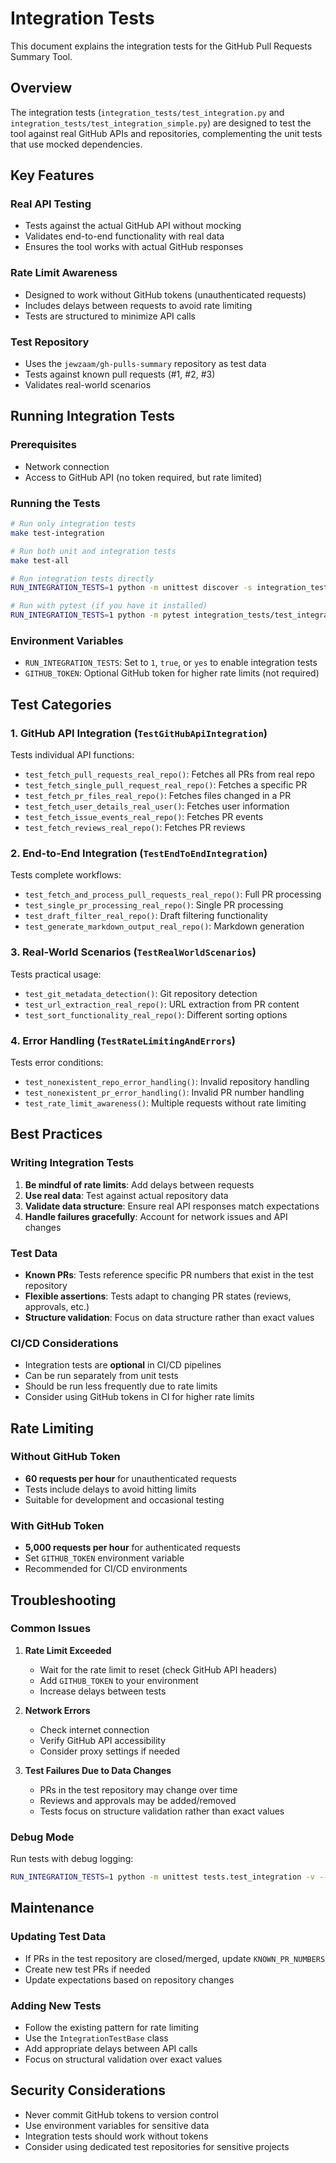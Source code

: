 # Integration Tests

This document explains the integration tests for the GitHub Pull Requests Summary Tool.

## Overview

The integration tests (`integration_tests/test_integration.py` and `integration_tests/test_integration_simple.py`) are designed to test the tool against real GitHub APIs and repositories, complementing the unit tests that use mocked dependencies.

## Key Features

### Real API Testing
- Tests against the actual GitHub API without mocking
- Validates end-to-end functionality with real data
- Ensures the tool works with actual GitHub responses

### Rate Limit Awareness
- Designed to work without GitHub tokens (unauthenticated requests)
- Includes delays between requests to avoid rate limiting
- Tests are structured to minimize API calls

### Test Repository
- Uses the `jewzaam/gh-pulls-summary` repository as test data
- Tests against known pull requests (#1, #2, #3)
- Validates real-world scenarios

## Running Integration Tests

### Prerequisites
- Network connection
- Access to GitHub API (no token required, but rate limited)

### Running the Tests

```bash
# Run only integration tests
make test-integration

# Run both unit and integration tests
make test-all

# Run integration tests directly
RUN_INTEGRATION_TESTS=1 python -m unittest discover -s integration_tests -v

# Run with pytest (if you have it installed)
RUN_INTEGRATION_TESTS=1 python -m pytest integration_tests/test_integration.py -v
```

### Environment Variables

- `RUN_INTEGRATION_TESTS`: Set to `1`, `true`, or `yes` to enable integration tests
- `GITHUB_TOKEN`: Optional GitHub token for higher rate limits (not required)

## Test Categories

### 1. GitHub API Integration (`TestGitHubApiIntegration`)
Tests individual API functions:
- `test_fetch_pull_requests_real_repo()`: Fetches all PRs from real repo
- `test_fetch_single_pull_request_real_repo()`: Fetches a specific PR
- `test_fetch_pr_files_real_repo()`: Fetches files changed in a PR
- `test_fetch_user_details_real_user()`: Fetches user information
- `test_fetch_issue_events_real_repo()`: Fetches PR events
- `test_fetch_reviews_real_repo()`: Fetches PR reviews

### 2. End-to-End Integration (`TestEndToEndIntegration`)
Tests complete workflows:
- `test_fetch_and_process_pull_requests_real_repo()`: Full PR processing
- `test_single_pr_processing_real_repo()`: Single PR processing
- `test_draft_filter_real_repo()`: Draft filtering functionality
- `test_generate_markdown_output_real_repo()`: Markdown generation

### 3. Real-World Scenarios (`TestRealWorldScenarios`)
Tests practical usage:
- `test_git_metadata_detection()`: Git repository detection
- `test_url_extraction_real_repo()`: URL extraction from PR content
- `test_sort_functionality_real_repo()`: Different sorting options

### 4. Error Handling (`TestRateLimitingAndErrors`)
Tests error conditions:
- `test_nonexistent_repo_error_handling()`: Invalid repository handling
- `test_nonexistent_pr_error_handling()`: Invalid PR number handling
- `test_rate_limit_awareness()`: Multiple requests without rate limiting

## Best Practices

### Writing Integration Tests
1. **Be mindful of rate limits**: Add delays between requests
2. **Use real data**: Test against actual repository data
3. **Validate data structure**: Ensure real API responses match expectations
4. **Handle failures gracefully**: Account for network issues and API changes

### Test Data
- **Known PRs**: Tests reference specific PR numbers that exist in the test repository
- **Flexible assertions**: Tests adapt to changing PR states (reviews, approvals, etc.)
- **Structure validation**: Focus on data structure rather than exact values

### CI/CD Considerations
- Integration tests are **optional** in CI/CD pipelines
- Can be run separately from unit tests
- Should be run less frequently due to rate limits
- Consider using GitHub tokens in CI for higher rate limits

## Rate Limiting

### Without GitHub Token
- **60 requests per hour** for unauthenticated requests
- Tests include delays to avoid hitting limits
- Suitable for development and occasional testing

### With GitHub Token
- **5,000 requests per hour** for authenticated requests
- Set `GITHUB_TOKEN` environment variable
- Recommended for CI/CD environments

## Troubleshooting

### Common Issues

1. **Rate Limit Exceeded**
   - Wait for the rate limit to reset (check GitHub API headers)
   - Add `GITHUB_TOKEN` to your environment
   - Increase delays between tests

2. **Network Errors**
   - Check internet connection
   - Verify GitHub API accessibility
   - Consider proxy settings if needed

3. **Test Failures Due to Data Changes**
   - PRs in the test repository may change over time
   - Reviews and approvals may be added/removed
   - Tests focus on structure validation rather than exact values

### Debug Mode
Run tests with debug logging:
```bash
RUN_INTEGRATION_TESTS=1 python -m unittest tests.test_integration -v --debug
```

## Maintenance

### Updating Test Data
- If PRs in the test repository are closed/merged, update `KNOWN_PR_NUMBERS`
- Create new test PRs if needed
- Update expectations based on repository changes

### Adding New Tests
- Follow the existing pattern for rate limiting
- Use the `IntegrationTestBase` class
- Add appropriate delays between API calls
- Focus on structural validation over exact values

## Security Considerations

- Never commit GitHub tokens to version control
- Use environment variables for sensitive data
- Integration tests should work without tokens
- Consider using dedicated test repositories for sensitive projects 